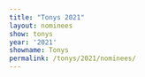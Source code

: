 ```yaml
---
title: "Tonys 2021"
layout: nominees
show: tonys
year: '2021'
showname: Tonys
permalink: /tonys/2021/nominees/
---
```

